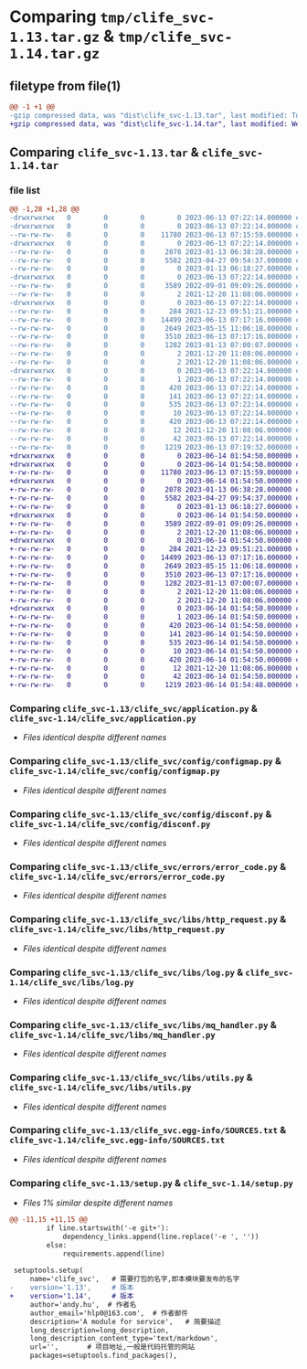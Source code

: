 # Comparing `tmp/clife_svc-1.13.tar.gz` & `tmp/clife_svc-1.14.tar.gz`

## filetype from file(1)

```diff
@@ -1 +1 @@
-gzip compressed data, was "dist\clife_svc-1.13.tar", last modified: Tue Jun 13 07:22:14 2023, max compression
+gzip compressed data, was "dist\clife_svc-1.14.tar", last modified: Wed Jun 14 01:54:50 2023, max compression
```

## Comparing `clife_svc-1.13.tar` & `clife_svc-1.14.tar`

### file list

```diff
@@ -1,28 +1,28 @@
-drwxrwxrwx   0        0        0        0 2023-06-13 07:22:14.000000 clife_svc-1.13/
-drwxrwxrwx   0        0        0        0 2023-06-13 07:22:14.000000 clife_svc-1.13/clife_svc/
--rw-rw-rw-   0        0        0    11780 2023-06-13 07:15:59.000000 clife_svc-1.13/clife_svc/application.py
-drwxrwxrwx   0        0        0        0 2023-06-13 07:22:14.000000 clife_svc-1.13/clife_svc/config/
--rw-rw-rw-   0        0        0     2078 2023-01-13 06:38:28.000000 clife_svc-1.13/clife_svc/config/configmap.py
--rw-rw-rw-   0        0        0     5582 2023-04-27 09:54:37.000000 clife_svc-1.13/clife_svc/config/disconf.py
--rw-rw-rw-   0        0        0        0 2023-01-13 06:18:27.000000 clife_svc-1.13/clife_svc/config/__init__.py
-drwxrwxrwx   0        0        0        0 2023-06-13 07:22:14.000000 clife_svc-1.13/clife_svc/errors/
--rw-rw-rw-   0        0        0     3589 2022-09-01 09:09:26.000000 clife_svc-1.13/clife_svc/errors/error_code.py
--rw-rw-rw-   0        0        0        2 2021-12-20 11:08:06.000000 clife_svc-1.13/clife_svc/errors/__init__.py
-drwxrwxrwx   0        0        0        0 2023-06-13 07:22:14.000000 clife_svc-1.13/clife_svc/libs/
--rw-rw-rw-   0        0        0      284 2021-12-23 09:51:21.000000 clife_svc-1.13/clife_svc/libs/context.py
--rw-rw-rw-   0        0        0    14499 2023-06-13 07:17:16.000000 clife_svc-1.13/clife_svc/libs/http_request.py
--rw-rw-rw-   0        0        0     2649 2023-05-15 11:06:18.000000 clife_svc-1.13/clife_svc/libs/log.py
--rw-rw-rw-   0        0        0     3510 2023-06-13 07:17:16.000000 clife_svc-1.13/clife_svc/libs/mq_handler.py
--rw-rw-rw-   0        0        0     1282 2023-01-13 07:00:07.000000 clife_svc-1.13/clife_svc/libs/utils.py
--rw-rw-rw-   0        0        0        2 2021-12-20 11:08:06.000000 clife_svc-1.13/clife_svc/libs/__init__.py
--rw-rw-rw-   0        0        0        2 2021-12-20 11:08:06.000000 clife_svc-1.13/clife_svc/__init__.py
-drwxrwxrwx   0        0        0        0 2023-06-13 07:22:14.000000 clife_svc-1.13/clife_svc.egg-info/
--rw-rw-rw-   0        0        0        1 2023-06-13 07:22:14.000000 clife_svc-1.13/clife_svc.egg-info/dependency_links.txt
--rw-rw-rw-   0        0        0      420 2023-06-13 07:22:14.000000 clife_svc-1.13/clife_svc.egg-info/PKG-INFO
--rw-rw-rw-   0        0        0      141 2023-06-13 07:22:14.000000 clife_svc-1.13/clife_svc.egg-info/requires.txt
--rw-rw-rw-   0        0        0      535 2023-06-13 07:22:14.000000 clife_svc-1.13/clife_svc.egg-info/SOURCES.txt
--rw-rw-rw-   0        0        0       10 2023-06-13 07:22:14.000000 clife_svc-1.13/clife_svc.egg-info/top_level.txt
--rw-rw-rw-   0        0        0      420 2023-06-13 07:22:14.000000 clife_svc-1.13/PKG-INFO
--rw-rw-rw-   0        0        0       12 2021-12-20 11:08:06.000000 clife_svc-1.13/README.md
--rw-rw-rw-   0        0        0       42 2023-06-13 07:22:14.000000 clife_svc-1.13/setup.cfg
--rw-rw-rw-   0        0        0     1219 2023-06-13 07:19:32.000000 clife_svc-1.13/setup.py
+drwxrwxrwx   0        0        0        0 2023-06-14 01:54:50.000000 clife_svc-1.14/
+drwxrwxrwx   0        0        0        0 2023-06-14 01:54:50.000000 clife_svc-1.14/clife_svc/
+-rw-rw-rw-   0        0        0    11780 2023-06-13 07:15:59.000000 clife_svc-1.14/clife_svc/application.py
+drwxrwxrwx   0        0        0        0 2023-06-14 01:54:50.000000 clife_svc-1.14/clife_svc/config/
+-rw-rw-rw-   0        0        0     2078 2023-01-13 06:38:28.000000 clife_svc-1.14/clife_svc/config/configmap.py
+-rw-rw-rw-   0        0        0     5582 2023-04-27 09:54:37.000000 clife_svc-1.14/clife_svc/config/disconf.py
+-rw-rw-rw-   0        0        0        0 2023-01-13 06:18:27.000000 clife_svc-1.14/clife_svc/config/__init__.py
+drwxrwxrwx   0        0        0        0 2023-06-14 01:54:50.000000 clife_svc-1.14/clife_svc/errors/
+-rw-rw-rw-   0        0        0     3589 2022-09-01 09:09:26.000000 clife_svc-1.14/clife_svc/errors/error_code.py
+-rw-rw-rw-   0        0        0        2 2021-12-20 11:08:06.000000 clife_svc-1.14/clife_svc/errors/__init__.py
+drwxrwxrwx   0        0        0        0 2023-06-14 01:54:50.000000 clife_svc-1.14/clife_svc/libs/
+-rw-rw-rw-   0        0        0      284 2021-12-23 09:51:21.000000 clife_svc-1.14/clife_svc/libs/context.py
+-rw-rw-rw-   0        0        0    14499 2023-06-13 07:17:16.000000 clife_svc-1.14/clife_svc/libs/http_request.py
+-rw-rw-rw-   0        0        0     2649 2023-05-15 11:06:18.000000 clife_svc-1.14/clife_svc/libs/log.py
+-rw-rw-rw-   0        0        0     3510 2023-06-13 07:17:16.000000 clife_svc-1.14/clife_svc/libs/mq_handler.py
+-rw-rw-rw-   0        0        0     1282 2023-01-13 07:00:07.000000 clife_svc-1.14/clife_svc/libs/utils.py
+-rw-rw-rw-   0        0        0        2 2021-12-20 11:08:06.000000 clife_svc-1.14/clife_svc/libs/__init__.py
+-rw-rw-rw-   0        0        0        2 2021-12-20 11:08:06.000000 clife_svc-1.14/clife_svc/__init__.py
+drwxrwxrwx   0        0        0        0 2023-06-14 01:54:50.000000 clife_svc-1.14/clife_svc.egg-info/
+-rw-rw-rw-   0        0        0        1 2023-06-14 01:54:50.000000 clife_svc-1.14/clife_svc.egg-info/dependency_links.txt
+-rw-rw-rw-   0        0        0      420 2023-06-14 01:54:50.000000 clife_svc-1.14/clife_svc.egg-info/PKG-INFO
+-rw-rw-rw-   0        0        0      141 2023-06-14 01:54:50.000000 clife_svc-1.14/clife_svc.egg-info/requires.txt
+-rw-rw-rw-   0        0        0      535 2023-06-14 01:54:50.000000 clife_svc-1.14/clife_svc.egg-info/SOURCES.txt
+-rw-rw-rw-   0        0        0       10 2023-06-14 01:54:50.000000 clife_svc-1.14/clife_svc.egg-info/top_level.txt
+-rw-rw-rw-   0        0        0      420 2023-06-14 01:54:50.000000 clife_svc-1.14/PKG-INFO
+-rw-rw-rw-   0        0        0       12 2021-12-20 11:08:06.000000 clife_svc-1.14/README.md
+-rw-rw-rw-   0        0        0       42 2023-06-14 01:54:50.000000 clife_svc-1.14/setup.cfg
+-rw-rw-rw-   0        0        0     1219 2023-06-14 01:54:48.000000 clife_svc-1.14/setup.py
```

### Comparing `clife_svc-1.13/clife_svc/application.py` & `clife_svc-1.14/clife_svc/application.py`

 * *Files identical despite different names*

### Comparing `clife_svc-1.13/clife_svc/config/configmap.py` & `clife_svc-1.14/clife_svc/config/configmap.py`

 * *Files identical despite different names*

### Comparing `clife_svc-1.13/clife_svc/config/disconf.py` & `clife_svc-1.14/clife_svc/config/disconf.py`

 * *Files identical despite different names*

### Comparing `clife_svc-1.13/clife_svc/errors/error_code.py` & `clife_svc-1.14/clife_svc/errors/error_code.py`

 * *Files identical despite different names*

### Comparing `clife_svc-1.13/clife_svc/libs/http_request.py` & `clife_svc-1.14/clife_svc/libs/http_request.py`

 * *Files identical despite different names*

### Comparing `clife_svc-1.13/clife_svc/libs/log.py` & `clife_svc-1.14/clife_svc/libs/log.py`

 * *Files identical despite different names*

### Comparing `clife_svc-1.13/clife_svc/libs/mq_handler.py` & `clife_svc-1.14/clife_svc/libs/mq_handler.py`

 * *Files identical despite different names*

### Comparing `clife_svc-1.13/clife_svc/libs/utils.py` & `clife_svc-1.14/clife_svc/libs/utils.py`

 * *Files identical despite different names*

### Comparing `clife_svc-1.13/clife_svc.egg-info/SOURCES.txt` & `clife_svc-1.14/clife_svc.egg-info/SOURCES.txt`

 * *Files identical despite different names*

### Comparing `clife_svc-1.13/setup.py` & `clife_svc-1.14/setup.py`

 * *Files 1% similar despite different names*

```diff
@@ -11,15 +11,15 @@
         if line.startswith('-e git+'):
             dependency_links.append(line.replace('-e ', ''))
         else:
             requirements.append(line)
 
 setuptools.setup(
     name='clife_svc',   # 需要打包的名字,即本模块要发布的名字
-    version='1.13',     # 版本
+    version='1.14',     # 版本
     author='andy.hu',  # 作者名
     author_email='hlp0@163.com',  # 作者邮件
     description='A module for service',   # 简要描述
     long_description=long_description,
     long_description_content_type='text/markdown',
     url='',       # 项目地址,一般是代码托管的网站
     packages=setuptools.find_packages(),
```

